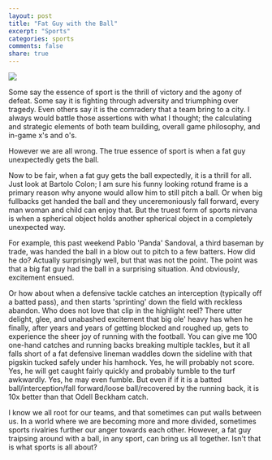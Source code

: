 ```yaml
---
layout: post
title: "Fat Guy with the Ball"
excerpt: "Sports"
categories: sports
comments: false
share: true
---
```


![](https://i.pinimg.com/originals/41/b4/a8/41b4a84a4bd2bda29934c31b8ffdaf30.jpg)


Some say the essence of sport is the thrill of victory and the agony of defeat. Some say it is fighting through adversity and triumphing over tragedy. Even others say it is the comradery that a team bring to a city. I always would battle those assertions with what I thought; the calculating and strategic elements of both team building, overall game philosophy, and in-game x's and o's. 


However we are all wrong. The true essence of sport is when a fat guy unexpectedly gets the ball.

Now to be fair, when a fat guy gets the ball expectedly, it is a thrill for all. Just look at Bartolo Colon; I am sure his funny looking rotund frame is a primary reason why anyone would allow him to still pitch a ball. Or when big fullbacks get handed the ball and they unceremoniously fall forward, every man woman and child can enjoy that. But the truest form of sports nirvana is when a spherical object holds another spherical object in a completely unexpected way.


For example, this past weekend Pablo 'Panda' Sandoval, a third baseman by trade, was handed the ball in a blow out to pitch to a few batters. How did he do? Actually surprisingly well, but that was not the point. The point was that a big fat guy had the ball in a surprising situation. And obviously, excitement ensued.


Or how about when a defensive tackle catches an interception (typically off a batted pass), and then starts 'sprinting' down the field with reckless abandon. Who does not love that clip in the highlight reel? There utter delight, glee, and unabashed excitement that big ole' heavy has when he finally, after years and years of getting blocked and roughed up, gets to experience the sheer joy of running with the football. You can give me 100 one-hand catches and running backs breaking multiple tackles, but it all falls short of a fat defensive lineman waddles down the sideline with that pigskin tucked safely under his hamhock. Yes, he will probably not score. Yes, he will get caught fairly quickly and probably tumble to the turf awkwardly. Yes, he may even fumble. But even if if it is a batted ball/interception/fall forward/loose ball/recovered by the running back, it is 10x better than that Odell Beckham catch. 


I know we all root for our teams, and that sometimes can put walls between us. In a world where we are becoming more and more divided, sometimes sports rivalries further our anger towards each other. However, a fat guy traipsing around with a ball, in any sport, can bring us all together. Isn't that is what sports is all about?


